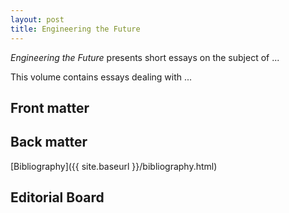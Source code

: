```yaml
---
layout: post
title: Engineering the Future
---
```

_Engineering the Future_ presents short essays on the subject of ...

This volume contains essays dealing with ... 
 

## Front matter

## Back matter

[Bibliography]({{ site.baseurl }}/bibliography.html)


## Editorial Board

